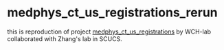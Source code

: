 # medphys_ct_us_registrations_rerun
this is reproduction of project [medphys_ct_us_registrations](https://github.com/mfazampour/medphys_ct_us_registration) by WCH-lab collaborated with Zhang's lab in SCUCS. 
